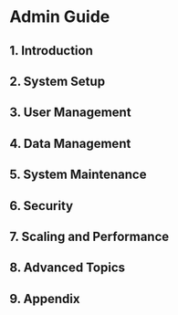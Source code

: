 # Admin Guide

<!--
Filepath: ADMIN_GUIDE.md
This is the main admin guide for the application.
Add detailed instructions, configuration notes, and troubleshooting tips as needed.
-->

## 1. Introduction

<!--
Describe the purpose of this guide and who should use it.
-->

## 2. System Setup

<!--
Instructions for installation, environment setup, configuration, and initial admin account creation.
-->

## 3. User Management

<!--
How to create, manage, and assign roles to user accounts. Include password reset instructions.
-->

## 4. Data Management

<!--
How to import/export assets, users, and locations. Database maintenance tips.
-->

## 5. System Maintenance

<!--
How to update the application, monitor health, and handle errors/logs.
-->

## 6. Security

<!--
Overview of authentication, authorization, and best practices for securing the system.
-->

## 7. Scaling and Performance

<!--
Caching, load balancing, and performance tuning tips.
-->

## 8. Advanced Topics

<!--
Customizing filters/enums, integrating with external systems, and running scripts/automation.
-->

## 9. Appendix

<!--
Reference for configuration files, useful scripts (with Windows cmd/PowerShell examples), and support contacts.
-->

